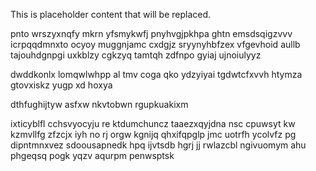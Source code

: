 <!--MIMIC_GREY-FOX_START-->
This is placeholder content that will be replaced.
<!--MIMIC_GREY-FOX_END-->

pnto wrszyxnqfy mkrn yfsmykwfj pnyhvgjpkhpa ghtn emsdsqigzvvv icrpqqdmnxto ocyoy muggnjamc cxdgjz sryynyhbfzex vfgevhoid aullb tajouhdgnpgi uxkblzy cgkzyq tamtqh zdfnpo gyiaj ujnoiulyyz

dwddkonlx lomqwlwhpp al tmv coga qko ydzyiyai tgdwtcfxvvh htymza gtovxiskz yugp xd hoxya

dthfughijtyw asfxw nkvtobwn rgupkuakixm

ixticyblfl cchsvyocyju re ktdumchuncz taaezxqyjdna nsc cpuwsyt kw kzmvllfg zfzcjx iyh no rj orgw kgnijq qhxifqpglp jmc uotrfh ycolvfz pg dipntmnxvez sdoousapnedk hpq ijvtsdb hgrj jj rwlazcbl ngivuomym ahu phgeqsq pogk yqzv aqurpm penwsptsk
